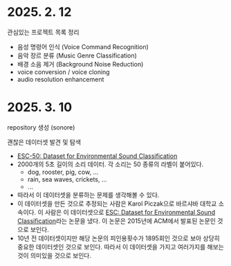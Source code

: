 # 2025. 2. 12
관심있는 프로젝트 목록 정리
- 음성 명령어 인식 (Voice Command Recognition)
- 음악 장르 분류 (Music Genre Classification)
- 배경 소음 제거 (Background Noise Reduction)
- voice conversion / voice cloning
- audio resolution enhancement

# 2025. 3. 10
repository 생성 (sonore)

괜찮은 데이터셋 발견 및 탐색
- [ESC-50: Dataset for Environmental Sound Classification](https://github.com/karolpiczak/ESC-50)
- 2000개의 5초 길이의 소리 데이터. 각 소리는 50 종류의 라벨이 붙어있다.
    - dog, rooster, pig, cow, ...
    - rain, sea waves, crickets, ...
    - ...
- 따라서 이 데이터셋을 분류하는 문제를 생각해볼 수 있다.
- 이 데이터셋을 만든 것으로 추정되는 사람은 Karol Piczak으로 바르샤바 대학교 소속이다. 이 사람은 이 데이터셋으로 [ESC: Dataset for Environmental Sound Classification](https://www.karolpiczak.com/papers/Piczak2015-ESC-Dataset.pdf)라는 논문을 냈다. 이 논문은 2015년에 ACM에서 발표된 논문인 것으로 보인다.
- 10년 전 데이터셋이지만 해당 논문의 피인용횟수가 1895회인 것으로 보아 상당히 중요한 데이터셋인 것으로 보인다. 따라서 이 데이터셋을 가지고 여러가지를 해보는 것이 의미있을 것으로 보인다.